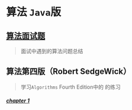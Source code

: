 算法 `Java`版
===

[算法面试题](https://github.com/xiaoqiang0-0/algs4-study/tree/master/algs-interview)
--
> 面试中遇到的算法问题总结

算法第四版（Robert SedgeWick）
--
> 学习`Algorithms` Fourth Edition中的 的练习
##### [chapter 1](https://github.com/xiaoqiang0-0/algs4-study/tree/master/chapter-1)
